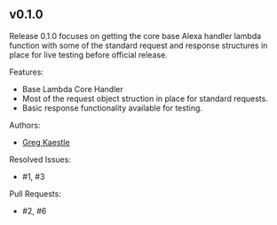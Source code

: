 ## v0.1.0

Release 0.1.0 focuses on getting the core base Alexa handler lambda function with some
of the standard request and response structures in place for live testing before official
release. 

Features:  
* Base Lambda Core Handler
* Most of the request object struction in place for standard requests.
* Basic response functionality available for testing.

Authors:
* [Greg Kaestle](mailto:flagscript@gmail.com)

Resolved Issues:  
* #1, #3  

Pull Requests:  
* #2, #6  

